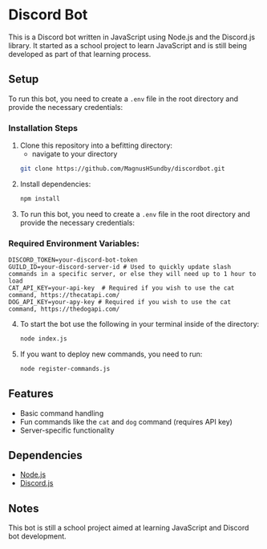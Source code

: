 # Discord Bot

This is a Discord bot written in JavaScript using Node.js and the Discord.js library. It started as a school project to learn JavaScript and is still being developed as part of that learning process.

## Setup

To run this bot, you need to create a `.env` file in the root directory and provide the necessary credentials:



### Installation Steps
1. Clone this repository into a befitting directory:
   - navigate to your directory
   ```sh
   git clone https://github.com/MagnusHSundby/discordbot.git
   ```
2. Install dependencies:
   ```sh
   npm install
   ```
3. To run this bot, you need to create a `.env` file in the root directory and provide the necessary credentials:

### Required Environment Variables:
```env
DISCORD_TOKEN=your-discord-bot-token
GUILD_ID=your-discord-server-id # Used to quickly update slash commands in a specific server, or else they will need up to 1 hour to load
CAT_API_KEY=your-api-key  # Required if you wish to use the cat command, https://thecatapi.com/
DOG_API_KEY=your-apy-key # Required if you wish to use the cat command, https://thedogapi.com/
```

4. To start the bot use the following in your terminal inside of the directory:
   ```sh
   node index.js
   ```
5. If you want to deploy new commands, you need to run:
   ```sh
   node register-commands.js
   ```

## Features
- Basic command handling
- Fun commands like the `cat` and `dog` command (requires API key)
- Server-specific functionality

## Dependencies
- [Node.js](https://nodejs.org/)
- [Discord.js](https://discord.js.org/)

## Notes
This bot is still a school project aimed at learning JavaScript and Discord bot development.


